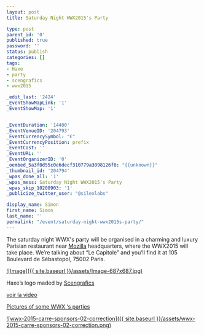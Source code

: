 ```yaml
---
layout: post
title: Saturday Night WWX2015's Party

type: post
parent_id: '0'
published: true
password: ''
status: publish
categories: []
tags:
- Haxe
- party
- scengrafics
- wwx2015

_edit_last: '2424'
_EventShowMapLink: '1'
_EventShowMap: '1'


_EventDuration: '14400'
_EventVenueID: '204793'
_EventCurrencySymbol: "€"
_EventCurrencyPosition: prefix
_EventCost: ''
_EventURL: ''
_EventOrganizerID: '0'
_oembed_5a3f0d55c0e6decf310779a3098126f0: "{{unknown}}"
_thumbnail_id: '204794'
_wpas_done_all: '1'
_wpas_mess: Saturday Night WWX2015's Party
_wpas_skip_10208903: '1'
_publicize_twitter_user: "@silexlabs"

display_name: Simon
first_name: Simon
last_name: ''
permalink: "/event/saturday-night-wwx2015s-party/"
---
```


The saturday night WWX's party will be organised in a charming and luxury Parisian restaurant near [Mozilla](https://www.mozilla.org/) headquarters, where the WWX2015 will take place. We’re talking about “Le Capitole” and you’ll find it at 105 Boulevard de Sébastopol, 75002 Paris.

[![Image]({{ site.baseurl }}/assets/Image-687x687.jpg)](https://www.silexlabs.org/wp-content/uploads/2015/05/Image.jpg)






Haxe’s logo maded by [Scengrafics](http://www.scengrafics.com/)

[voir la video](http://scengrafics.com/HAXE2014/LOGO_HAXE.mp4)


[Pictures of some WWX ‘s parties](http://www.scengrafics.com/pictures.php)




[![wwx-2015-carre-sponsors-02-correction]({{ site.baseurl }}/assets/wwx-2015-carre-sponsors-02-correction.png)](https://www.silexlabs.org/wp-content/uploads/2015/05/wwx-2015-carre-sponsors-02-correction.png)
